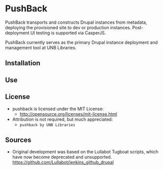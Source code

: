 # PushBack
PushBack transports and constructs Drupal instances from metadata, deploying the provisioned site to dev or production instances. Post-deployment UI testing is supported via CasperJS.

PushBack currently serves as the primary Drupal instance deployment and management tool at UNB Libraries.

## Installation

## Use

## License
- pushback is licensed under the MIT License:
  - http://opensource.org/licenses/mit-license.html
- Attribution is not required, but much appreciated:
  - `pushback by UNB Libraries`

## Sources
- Original development was based on the Lullabot Tugboat scripts, which have now become deprecated and unsupported. https://github.com/Lullabot/jenkins_github_drupal
